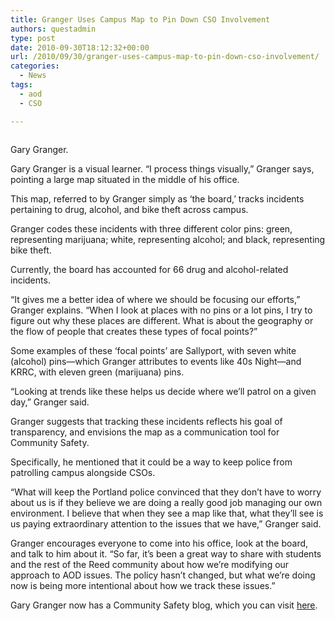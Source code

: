 ```yaml
---
title: Granger Uses Campus Map to Pin Down CSO Involvement
authors: questadmin
type: post
date: 2010-09-30T18:12:32+00:00
url: /2010/09/30/granger-uses-campus-map-to-pin-down-cso-involvement/
categories:
  - News
tags:
  - aod
  - CSO

---
```

<div id="attachment_345" style="width: 226px" class="wp-caption alignleft">
  <a href="https://i1.wp.com/www.reedquest.org/wp-content/uploads/2010/09/CSO-gary-map.jpg"><img class="size-full wp-image-345  " title="Map" src="https://i1.wp.com/www.reedquest.org/wp-content/uploads/2010/09/CSO-gary-map.jpg?resize=216%2C162" alt="" data-recalc-dims="1" /></a>
  
  <p class="wp-caption-text">
    Gary Granger.
  </p>
</div>

Gary Granger is a visual learner. “I process things visually,” Granger says, pointing a large map situated in the middle of his office.

This map, referred to by Granger simply as ‘the board,’ tracks incidents pertaining to drug, alcohol, and bike theft across campus.

Granger codes these incidents with three different color pins: green, representing marijuana; white, representing alcohol; and black, representing bike theft.

Currently, the board has accounted for 66 drug and alcohol-related incidents.

“It gives me a better idea of where we should be focusing our efforts,” Granger explains. “When I look at places with no pins or a lot pins, I try to figure out why these places are different. What is about the geography or the flow of people that creates these types of focal points?”

Some examples of these ‘focal points’ are Sallyport, with seven white (alcohol) pins—which Granger attributes to events like 40s Night—and KRRC, with eleven green (marijuana) pins.

“Looking at trends like these helps us decide where we’ll patrol on a given day,” Granger said.

Granger suggests that tracking these incidents reflects his goal of transparency, and envisions the map as a communication tool for Community Safety.

Specifically, he mentioned that it could be a way to keep police from patrolling campus alongside CSOs.

“What will keep the Portland police convinced that they don’t have to worry about us is if they believe we are doing a really good job managing our own environment. I believe that when they see a map like that, what they’ll see is us paying extraordinary attention to the issues that we have,” Granger said.

Granger encourages everyone to come into his office, look at the board, and talk to him about it. “So far, it’s been a great way to share with students and the rest of the Reed community about how we’re modifying our approach to AOD issues. The policy hasn’t changed, but what we’re doing now is being more intentional about how we track these issues.”

Gary Granger now has a Community Safety blog, which you can visit <a title="Community Safety blog" href=" http://blogs.reed.edu/reed_blogs/community_safety/" target="_blank" class="broken_link">here</a>.